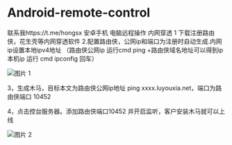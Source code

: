 # Android-remote-control
联系我https://t.me/hongsx
安卓手机 电脑远程操作
内网穿透
1 下载注册路由侠，花生壳等内网穿透软件
2.配置路由侠，公网ip和端口为注册时自动生成.内网ip设置本地ipv4地址
（路由侠公网ip 运行cmd  ping +路由侠域名地址可以得到ip
本机ip 运行 cmd ipconfig 回车）

![图片 1](https://github.com/Hyizhou1/Android-remote-control/assets/104135021/af90246f-f432-4857-8ad5-3105a2435d82)

3，生成木马，目标本文为路由侠公网ip地址 ping xxxx.luyouxia.net，端口为路由侠端口 10452

4，点击控台服务器。添加路由侠端口10452 并开启监听，客户安装木马就可以上线

![图片 2](https://github.com/Hyizhou1/Android-remote-control/assets/104135021/f53a179a-c1e7-4b5d-af4d-d812eafae126)
